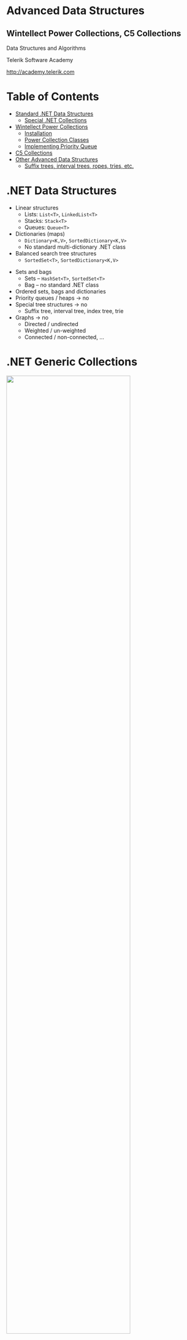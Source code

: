 <!-- section start -->
<!-- attr: { class:'slide-title', showInPresentation:true, hasScriptWrapper:true, style:'' } -->
# Advanced Data Structures
##  Wintellect Power Collections, C5 Collections

<div class="signature">
    <p class="signature-course">Data Structures and Algorithms</p>
    <p class="signature-initiative">Telerik Software Academy</p>
    <a href="http://academy.telerik.com" class="signature-link">http://academy.telerik.com</a>
</div>

<!-- section start -->
<!-- attr: { showInPresentation:true, hasScriptWrapper:true, style:'' } -->
# Table of Contents
- [Standard .NET Data Structures](#standard)
  - [Special .NET Collections](#special)
- [Wintellect Power Collections](#wintellect)
  - [Installation](#wintellect)
  - [Power Collection Classes](#wintellectClasses)
  - [Implementing Priority Queue](#priorityQueue)
- [C5 Collections](#c5)
- [Other Advanced Data Structures](#advanced)
  - [Suffix trees, interval trees, ropes, tries, etc.](#advanced)


<!-- section start -->
<!-- attr: { class:'slide-section', showInPresentation:true, hasScriptWrapper:true, style:'' } -->
<!-- # Standard .NET Data Structures
##  Built-In .NET Data Structure Implementations -->


<!-- attr: { id:'standard', showInPresentation:true, hasScriptWrapper:true, style:'' } -->
# <a id="standard"></a>.NET Data Structures
* Linear structures
  * Lists: `List<T>`, `LinkedList<T>`
  * Stacks: `Stack<T>`
  * Queues: `Queue<T>`
* Dictionaries (maps)
  * `Dictionary<K,V>`, `SortedDictionary<K,V>`
  * No standard multi-dictionary .NET class
* Balanced search tree structures
  * `SortedSet<T>`, `SortedDictionary<K,V>`


<!-- attr: { showInPresentation:true, hasScriptWrapper:true, style:'font-size:0.95em' } -->
<!-- # .NET Data Structures -->
* Sets and bags
  * Sets – `HashSet<T>`, `SortedSet<T>`
  * Bag – no standard .NET class
* Ordered sets, bags and dictionaries
* Priority queues / heaps &rarr; no
* Special tree structures &rarr; no
  * Suffix tree, interval tree, index tree, trie
* Graphs &rarr; no
  * Directed / undirected
  * Weighted / un-weighted
  * Connected / non-connected, …


<!-- attr: { showInPresentation:true, hasScriptWrapper:true, style:'' } -->
# .NET Generic Collections

<img class="slide-image" src="imgs/generic-collections.png" style="width:80%; top:10%; left:10%" />

<!-- attr: { showInPresentation:true, hasScriptWrapper:true, style:'' } -->
# .NET Untyped Collections

<img class="slide-image" src="imgs/untyped-collections.png" style="width:80%; top:10%; left:10%" />


<!-- attr: { id:'special', showInPresentation:true, style:'' } -->
# <a id="special"></a>Special .NET Collections
* `Collection<T>`
  * Inheritable `IList<T>`, virtual `Add()` / `Remove()`
* `ObservableCollection<T>`
  * Event `CollectionChanged`
* `IReadOnlyCollection<T>`
    * Supports only `Count` and `GetEnumerator()`
* `IReadOnlyList<T>`
  * Supports only `Count`, `[]` and `GetEnumerator()`
* Concurrent collections (thread-safe)
  * `BlockingCollection<T>`, `ConcurrentBag<T>`, …


<!-- attr: { class:'slide-section demo', showInPresentation:true, hasScriptWrapper:true, style:'' } -->
<!-- # Special .NET Collections
##  [Demo]() -->


<!-- section start -->
<!-- attr: { class:'slide-section', showInPresentation:true, hasScriptWrapper:true, style:'' } -->
<!-- # Wintellect Power Collections
##  Open Source C# Implementation of All Major Data Structures: Lists, Sets, Bags, Dictionaries, etc. -->


<!-- attr: { id:'wintellect', showInPresentation:true, hasScriptWrapper:true, style:'' } -->
# <a id="wintellect"></a>Wintellect Power Collections
* Wintellect Power Collections is powerful open-source data structure library
  * Download: http://powercollections.codeplex.com
* Installing Power Collections in Visual Studio
  * Use NuGet package manager

<img class="slide-image" src="imgs/wintelect-power-collections.png" style="width:80%; top:55%; left:10%" />


<!-- attr: { id:'wintellectClasses', showInPresentation:true, hasScriptWrapper:true, style:'' } -->
# <a id="wintellectClasses"></a>Power Collections Classes
* `Bag<T>`
  * A bag (multi-set) based on hash-table
    * Unordered collection (with duplicates)
  * Add / Find / Remove work in time O(1)
  * `T` should provide `Equals()` and `GetHashCode()`
* `OrderedBag<T>`
  * A bag (multi-set) based on balanced search tree
  * Add / Find / Remove work in time O(log(N))
  * `T` should implement `IComparable<T>`


<!-- attr: { showInPresentation:true, hasScriptWrapper:true, style:'' } -->
<!-- # Power Collections Classes -->
* `Set<T>`
  * A set based on hash-table (no duplicates)
  * Add / Find / Remove work in time O(1)
  * Like .NET’s `HashSet<T>`
* `OrderedSet<T>`
  * A set based on balanced search tree (red-black)
  * Add / Find / Remove work in time O(log(N))
  * Like .NET’s `SortedSet<T>`
  * Provides fast `.Range(from, to)` operation

<!-- attr: { showInPresentation:true, hasScriptWrapper:true, style:'' } -->
<!-- # Power Collections Classes -->
* `MultiDictionary<TKey,TValue>`
  * A dictionary (map) implemented by hash-table
  * Allows duplicates (configurable)
  * Add / Find / Remove work in time O(1)
  * Like `Dictionary<TKey,List<TValue>>`
* `OrderedDictionary<TKey,TValue>` / `OrderedMultiDictionary<TKey,TValue>`
  * A dictionary based on balanced search tree
  * Add / Find / Remove work in time O(log(N))
  * Provides fast `.Range(from,to)` operation


<!-- attr: { showInPresentation:true, hasScriptWrapper:true, style:'' } -->
<!-- # Power Collections Classes -->
* `Deque<T>`
  * Double-ended queue (deque)
* `BigList<T>`
    * Editable sequence of indexed items
    * Like `List<T>` but provides
      * Fast `Insert` / `Delete` operations (at any position)
      * Fast `Copy` / `Concat` / `Sub-range` operations
    * Implemented by the data structure "`Rope`"
      * Special kind of balanced binary tree: http://en.wikipedia.org/wiki/Rope_(data_structure)


<!-- attr: { class:'slide-section demo', showInPresentation:true, hasScriptWrapper:true, style:'' } -->
<!-- # Wintellect Power Collections
##  [Demo]() -->


<!-- attr: { id:'priorityQueue', showInPresentation:true } -->
# <a id="priorityQueue"></a>Priority Queue
* What is a "`priority` `queue`"?
  * Data structure to efficiently support finding the item with the highest priority
  * Like a queue, but with priorities
  *  The basic operations
    * `Enqueue(T element)`
    * `Dequeue() &rarr; T`
* There is no build-in `priority` `queue` in .NET
  * See the data structure "[binary heap](http://en.wikipedia.org/wiki/Binary_heap)"
  * Can be implemented also by `OrderedBag<T>`


<!-- attr: { showInPresentation:true, hasScriptWrapper:true, style:'font-size:0.9em' } -->
# Priority Queue Implementation

```cs
class PriorityQueue<T> where T : IComparable<T>
{
   private OrderedBag<T> queue;
   public int Count
   {
      get { return this.queue.Count; }
   }
   public PriorityQueue()
   {
      this.queue = new OrderedBag<T>();   
   }
   public void Enqueue(T element)
   {
      this.queue.Add(element);
   }
   public T Dequeue()
   {
      return this.queue.RemoveFirst();
   }
}
```


<!-- attr: { class:'slide-section demo', showInPresentation:true, hasScriptWrapper:true, style:'' } -->
<!-- # Priority Queue
##  [Demo]() -->


<!-- section start -->
<!-- attr: { class:'slide-section', showInPresentation:true, hasScriptWrapper:true, style:'' } -->
<!-- # C5 Collections
##  Open Source Generic Collection Library for C# -->

<!-- attr: { id:'c5', showInPresentation:true, hasScriptWrapper:true, style:'' } -->
# <a id="c5"></a>C5 Collections
* What are "C5 Collections"?
  * C5 Generic Collection Library for C# and CLI
  * Open-Source Data Structures Library for .NET
  * http://www.itu.dk/research/c5/
  * Have solid documentation ([book](http://www.itu.dk/research/c5/latest/ITU-TR-2006-76.pdf))
  * The C5 library defines its own interfaces like
    * `IEnumerable<T>`
    * `IIndexed<T>`
    * `IIndexedSorted<T>`
    * etc.

<!-- attr: { showInPresentation:true, hasScriptWrapper:true, style:'' } -->
# C5 Collection Classes

<img class="slide-image" src="imgs/c5-classes.png" style="width:90%; top:10%; left:5%" />

<!-- attr: { showInPresentation:true, hasScriptWrapper:true, style:'' } -->
# C5 Collection Classes
* Classical collection classes
  * `ArrayList<T>`, `LinkedList<T>`, `CircularQueue<T>`, `HashSet<T>`, `TreeSet<T>`, `HashBag<T>`, `TreeBag<T>`
* `HashedArrayList<T>`
  * Combination of indexed list + hash-table
  * Fast `Add` / `Find` / `indexer []` &rarr; O(1)
* `IntervalHeap<T>`
  * Efficient double-ended priority queue

<!-- section start -->
<!-- attr: { class:'slide-section', showInPresentation:true, hasScriptWrapper:true, style:'' } -->
<!-- # Advanced Data Structures
##  Suffix Trees, Interval Trees, Tries, Ropes, Heaps, … -->

<!-- attr: { id:'advanced', showInPresentation:true, hasScriptWrapper:true, style:'' } -->
# <a id="advanced"></a>Advanced Data Structures
* **Suffix tree** (position tree)
  * Represents the suffixes of given string
  * Used to implement fast search in string
* **Trie** (prefix tree)
  * Special tree structure used for <br/>fastmulti-pattern matching
* **Rope**
  * Balanced tree structure for indexeditems with fast inserts / delete
  * Allows fast string edit operations

<img class="slide-image" src="imgs/suffix-tree.png" style="width:18%; top:12%; right:0%" />
<img class="slide-image" src="imgs/trie.png" style="width:20%; top:40%; right:0%" />
<img class="slide-image" src="imgs/rope.png" style="width:23%; top:73%; right:0%" />


<!-- attr: { showInPresentation:true, hasScriptWrapper:true, style:'' } -->
<!-- # Advanced Data Structures -->
* **Interval tree**
  * Keeps intervals [a…b] in ordered balanced tree
  * Allows to efficiently find all intervals that overlap with any given interval or point
* **Binary heap**, **Fibonacci heap**
  * Special tree-like data structures <br/>to efficiently implement a priority queue
* **Index trees**
  * Used to keep sorted indices of database records
  * B-tree, B+ tree, T-tree

<img class="slide-image" src="imgs/binary-heap.png" style="width:23%; top:36%; right:0%" />

<!-- section start -->
<!-- attr: { id:'questions', class:'slide-section', showInPresentation:true } -->
<!-- # Questions
## Advanced Data Structures -->

<!-- attr: { showInPresentation:true, hasScriptWrapper:true } -->
# Free Trainings @ Telerik Academy
- C# Programming @ Telerik Academy
    - [Data Structures and Algorithms](http://academy.telerik.com/student-courses/programming/data-structures-algorithms/about)
  - Telerik Software Academy
    - [telerikacademy.com](https://telerikacademy.com)
  - Telerik Academy @ Facebook
    - [facebook.com/TelerikAcademy](facebook.com/TelerikAcademy)
  - Telerik Software Academy Forums
    - [forums.academy.telerik.com](forums.academy.telerik.com)
